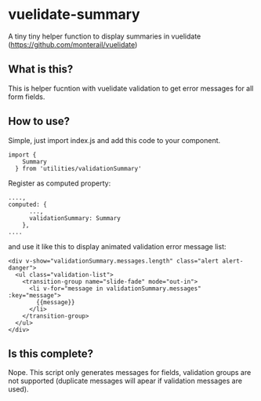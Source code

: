 # vuelidate-summary
A tiny tiny helper function to display summaries in vuelidate (https://github.com/monterail/vuelidate)

## What is this?
This is helper fucntion with vuelidate validation to get error messages for all form fields. 

## How to use?
Simple, just import index.js and add this code to your component. 

```
import {
    Summary
  } from 'utilities/validationSummary'
```

Register as computed property:

```
....,
computed: {
      ...,
      validationSummary: Summary
    },
....
```

and use it like this to display animated validation error message list: 
```
<div v-show="validationSummary.messages.length" class="alert alert-danger">
  <ul class="validation-list">
    <transition-group name="slide-fade" mode="out-in">
      <li v-for="message in validationSummary.messages" :key="message">
        {{message}}
      </li>
    </transition-group>
  </ul>
</div>
```

## Is this complete?
Nope. This script only generates messages for fields, validation groups are not supported (duplicate messages will apear if validation messages are used). 

